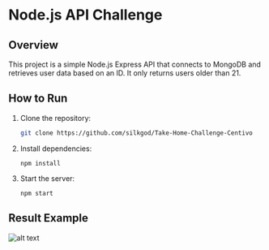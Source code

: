 # Node.js API Challenge

## Overview
This project is a simple Node.js Express API that connects to MongoDB and retrieves user data based on an ID. It only returns users older than 21.

## How to Run
1. Clone the repository:
   ```sh
   git clone https://github.com/silkgod/Take-Home-Challenge-Centivo
2. Install dependencies:
   ```
   npm install
   ```
3. Start the server:
   ```
   npm start
   ```
## Result Example

![alt text](image.png)